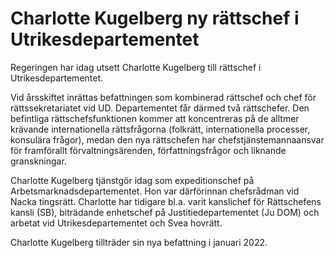 # Charlotte Kugelberg ny rättschef i Utrikesdepartementet

Regeringen har idag utsett Charlotte Kugelberg till rättschef i Utrikesdepartementet.

Vid årsskiftet inrättas befattningen som kombinerad rättschef och chef för rättssekretariatet vid UD. Departementet får därmed två rättschefer. Den befintliga rättschefsfunktionen kommer att koncentreras på de alltmer krävande internationella rättsfrågorna (folkrätt, internationella processer, konsulära frågor), medan den nya rättschefen har chefstjänstemannaansvar för framförallt förvaltningsärenden, författningsfrågor och liknande granskningar.

Charlotte Kugelberg tjänstgör idag som expeditionschef på Arbetsmarknadsdepartementet. Hon var därförinnan chefsrådman vid Nacka tingsrätt. Charlotte har tidigare bl.a. varit kanslichef för Rättschefens kansli (SB), biträdande enhetschef på Justitiedepartementet (Ju DOM) och arbetat vid Utrikesdepartementet och Svea hovrätt.

Charlotte Kugelberg tillträder sin nya befattning i januari 2022.
